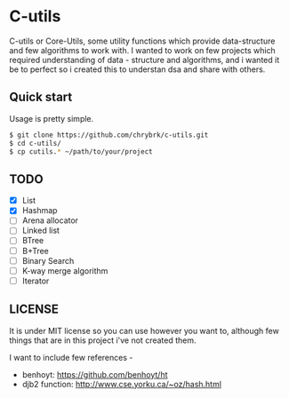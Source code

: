 # C-utils

C-utils or Core-Utils, some utility functions which provide data-structure and few algorithms to work with.
I wanted to work on few projects which required understanding of data - structure and algorithms, and i wanted it be to perfect so i created this to understan dsa and share with others.

## Quick start

Usage is pretty simple.

```bash
$ git clone https://github.com/chrybrk/c-utils.git
$ cd c-utils/
$ cp cutils.* ~/path/to/your/project
```

## TODO

- [x] List
- [x] Hashmap
- [ ] Arena allocator
- [ ] Linked list
- [ ] BTree
- [ ] B+Tree
- [ ] Binary Search
- [ ] K-way merge algorithm
- [ ] Iterator

## LICENSE

It is under MIT license so you can use however you want to,
although few things that are in this project i've not created them.

I want to include few references -

- benhoyt: https://github.com/benhoyt/ht
- djb2 function: http://www.cse.yorku.ca/~oz/hash.html
